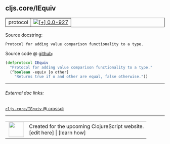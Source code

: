 ## cljs.core/IEquiv



 <table border="1">
<tr>
<td>protocol</td>
<td><a href="https://github.com/cljsinfo/cljs-api-docs/tree/0.0-927"><img valign="middle" alt="[+] 0.0-927" title="Added in 0.0-927" src="https://img.shields.io/badge/+-0.0--927-lightgrey.svg"></a> </td>
</tr>
</table>







Source docstring:

```
Protocol for adding value comparison functionality to a type.
```


Source code @ [github](https://github.com/clojure/clojurescript/blob/r3149/src/cljs/cljs/core.cljs#L472-L475):

```clj
(defprotocol IEquiv
  "Protocol for adding value comparison functionality to a type."
  (^boolean -equiv [o other]
    "Returns true if o and other are equal, false otherwise."))
```

<!--
Repo - tag - source tree - lines:

 <pre>
clojurescript @ r3149
└── src
    └── cljs
        └── cljs
            └── <ins>[core.cljs:472-475](https://github.com/clojure/clojurescript/blob/r3149/src/cljs/cljs/core.cljs#L472-L475)</ins>
</pre>

-->

---



###### External doc links:

[`cljs.core/IEquiv` @ crossclj](http://crossclj.info/fun/cljs.core.cljs/IEquiv.html)<br>

---

 <table>
<tr><td>
<img valign="middle" align="right" width="48px" src="http://i.imgur.com/Hi20huC.png">
</td><td>
Created for the upcoming ClojureScript website.<br>
[edit here] | [learn how]
</td></tr></table>

[edit here]:https://github.com/cljsinfo/cljs-api-docs/blob/master/cljsdoc/cljs.core_IEquiv.cljsdoc
[learn how]:https://github.com/cljsinfo/cljs-api-docs/wiki/cljsdoc-files

<!--

This information was too distracting to show to readers, but I'll leave it
commented here since it is helpful to:

- pretty-print the data used to generate this document
- and show how to retrieve that data



The API data for this symbol:

```clj
{:ns "cljs.core",
 :name "IEquiv",
 :history [["+" "0.0-927"]],
 :type "protocol",
 :full-name-encode "cljs.core_IEquiv",
 :source {:code "(defprotocol IEquiv\n  \"Protocol for adding value comparison functionality to a type.\"\n  (^boolean -equiv [o other]\n    \"Returns true if o and other are equal, false otherwise.\"))",
          :title "Source code",
          :repo "clojurescript",
          :tag "r3149",
          :filename "src/cljs/cljs/core.cljs",
          :lines [472 475]},
 :methods [{:name "-equiv",
            :signature ["[o other]"],
            :docstring "Returns true if o and other are equal, false otherwise."}],
 :full-name "cljs.core/IEquiv",
 :docstring "Protocol for adding value comparison functionality to a type."}

```

Retrieve the API data for this symbol:

```clj
;; from Clojure REPL
(require '[clojure.edn :as edn])
(-> (slurp "https://raw.githubusercontent.com/cljsinfo/cljs-api-docs/catalog/cljs-api.edn")
    (edn/read-string)
    (get-in [:symbols "cljs.core/IEquiv"]))
```

-->
